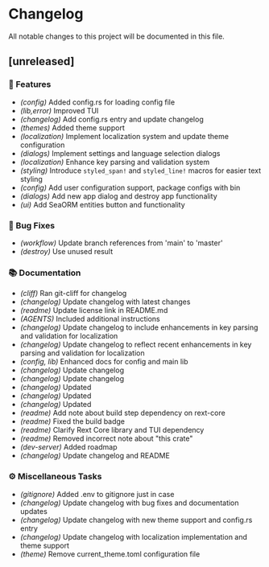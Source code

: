 # Changelog

All notable changes to this project will be documented in this file.

## [unreleased]

### 🚀 Features

- *(config)* Added config.rs for loading config file
- *(lib,error)* Improved TUI
- *(changelog)* Add config.rs entry and update changelog
- *(themes)* Added theme support
- *(localization)* Implement localization system and update theme configuration
- *(dialogs)* Implement settings and language selection dialogs
- *(localization)* Enhance key parsing and validation system
- *(styling)* Introduce `styled_span!` and `styled_line!` macros for easier text styling
- *(config)* Add user configuration support, package configs with bin
- *(dialogs)* Add new app dialog and destroy app functionality
- *(ui)* Add SeaORM entities button and functionality

### 🐛 Bug Fixes

- *(workflow)* Update branch references from 'main' to 'master'
- *(destroy)* Use unused result

### 📚 Documentation

- *(cliff)* Ran git-cliff for changelog
- *(changelog)* Update changelog with latest changes
- *(readme)* Update license link in README.md
- *(AGENTS)* Included additional instructions
- *(changelog)* Update changelog to include enhancements in key parsing and validation for localization
- *(changelog)* Update changelog to reflect recent enhancements in key parsing and validation for localization
- *(config, lib)* Enhanced docs for config and main lib
- *(changelog)* Update changelog
- *(changelog)* Update changelog
- *(changelog)* Updated
- *(changelog)* Updated
- *(changelog)* Updated
- *(readme)* Add note about build step dependency on rext-core
- *(readme)* Fixed the build badge
- *(readme)* Clarify Rext Core library and TUI dependency
- *(readme)* Removed incorrect note about "this crate"
- *(dev-server)* Added roadmap
- *(changelog)* Update changelog and README

### ⚙️ Miscellaneous Tasks

- *(gitignore)* Added .env to gitignore just in case
- *(changelog)* Update changelog with bug fixes and documentation updates
- *(changelog)* Update changelog with new theme support and config.rs entry
- *(changelog)* Update changelog with localization implementation and theme support
- *(theme)* Remove current_theme.toml configuration file

<!-- generated by git-cliff -->
